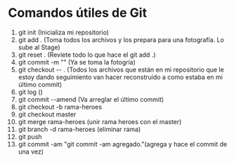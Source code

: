 # Comandos útiles de Git

1. git init (Inicializa mi repositorio)
2. git add . (Toma todos los archivos y los prepara para una       fotografía. Lo sube al Stage)
3. git reset . (Reviete todo lo que hace el git add .)
4. git commit -m "" (Ya se toma la fotogría)
5. git checkout -- . (Todos los archivos que están en mi repositorio que le estoy dando seguimiento van hacer reconstruido a como estaba en mi último commit)
6. git log ()
7. git commit --amend (Va arreglar el último commit)
8. git checkout -b rama-heroes
9.  git checkout master
11. git merge rama-heroes (unir rama heroes con el master)
11. git branch -d rama-heroes (eliminar rama)
12. git push
13. git commit -am "git commit -am agregado."(agrega y hace el  commit de una vez)




